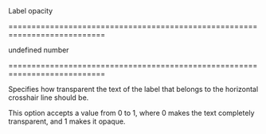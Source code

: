 <!--**
/*-------------------------------------------
    Auto-generated file. Do not modify.
-------------------------------------------

**-->
<!--d-->Label opacity<!--/d-->
===========================================================================
<!--default-->undefined<!--/default-->
<!--type-->number<!--/type-->
===========================================================================

<!--shortDescription-->
Specifies how transparent the text of the label that belongs to the horizontal crosshair line should be.
<!--/shortDescription-->

<!--fullDescription-->
This option accepts a value from 0 to 1, where 0 makes the text completely transparent, and 1 makes it opaque.
<!--/fullDescription-->